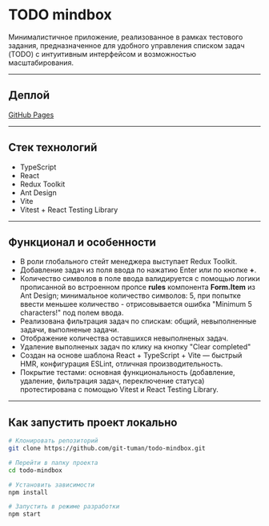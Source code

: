 # TODO mindbox

Минималистичное приложение, реализованное в рамках тестового задания, предназначенное для удобного управления списком задач (TODO) с интуитивным интерфейсом и возможностью масштабирования.

---

## Деплой

[GitHub Pages](https://git-tuman.github.io/todo-mindbox/)

---

## Стек технологий

- TypeScript
- React
- Redux Toolkit
- Ant Design
- Vite
- Vitest + React Testing Library

---

## Функционал и особенности

- В роли глобального стейт менеджера выступает Redux Toolkit.
- Добавление задач из поля ввода по нажатию Enter или по кнопке **+**.
- Количество символов в поле ввода валидируется с помощью логики прописанной во встроенном пропсе **rules** компонента **Form.Item** из Ant Design; минимальное количество символов: 5, при попытке ввести меньшее количество - отрисовывается ошибка "Minimum 5 characters!" под полем ввода.
- Реализована фильтрация задач по спискам: общий, невыполненные задачи, выполненые задачи.
- Отображение количества оставшихся невыполненых задач.
- Удаление выполненых задач по клику на кнопку "Clear completed"
- Создан на основе шаблона React + TypeScript + Vite — быстрый HMR, конфигурация ESLint, отличная производительность.
- Покрытие тестами: основная функциональность (добавление, удаление, фильтрация задач, переключение статуса) протестирована с помощью Vitest и React Testing Library.

---

## Как запустить проект локально

```bash
# Клонировать репозиторий
git clone https://github.com/git-tuman/todo-mindbox.git

# Перейти в папку проекта
cd todo-mindbox

# Установить зависимости
npm install

# Запустить в режиме разработки
npm start
```
